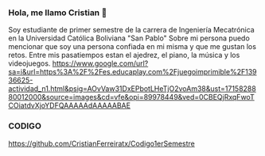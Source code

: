 ### Hola, me llamo Cristian 👋
 Soy estudiante de primer semestre de la carrera de Ingeniería Mecatrónica en la Universidad Católica Boliviana "San Pablo"
 Sobre mi persona puedo mencionar que soy una persona confiada en mi misma y que me gustan los retos. Entre mis pasatiempos estan el ajedrez, el piano, la música y los videojuegos.
https://www.google.com/url?sa=i&url=https%3A%2F%2Fes.educaplay.com%2Fjuegoimprimible%2F13936625-actividad_n1.html&psig=AOvVaw31DxEPbotLHeTjO2voAm38&ust=1715828880012000&source=images&cd=vfe&opi=89978449&ved=0CBEQjRxqFwoTCOiatdvXjoYDFQAAAAAdAAAAABAE




### CODIGO
https://github.com/CristianFerreiratx/Codigo1erSemestre
